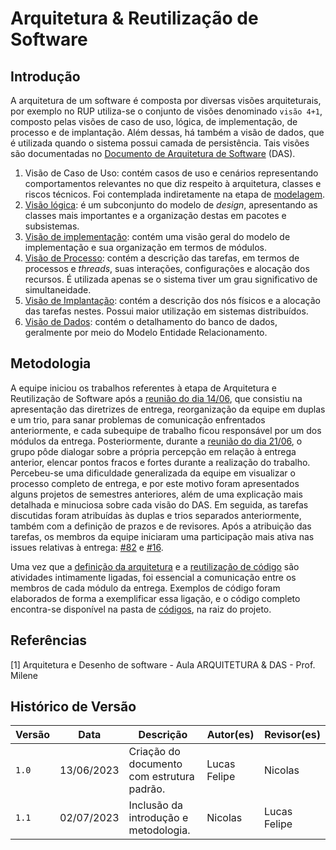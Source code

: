 # Arquitetura & Reutilização de Software

## Introdução

A arquitetura de um software é composta por diversas visões arquiteturais, por exemplo no RUP utiliza-se o conjunto de visões denominado `visão 4+1`, composto pelas visões de caso de uso, lógica, de implementação, de processo e de implantação. Além dessas, há também a visão de dados, que é utilizada quando o sistema possui camada de persistência. Tais visões são documentadas no [Documento de Arquitetura de Software](./padroes/padroesarquiteturais.md) (DAS).

1. Visão de Caso de Uso: contém casos de uso e cenários representando comportamentos relevantes no que diz respeito à arquitetura, classes e riscos técnicos. Foi contemplada indiretamente na etapa de [modelagem](../2.modelagem/modelagemtradicional).
1. [Visão lógica](./padroes/padroesarquiteturais.md#visão-lógica): é um subconjunto do modelo de *design*, apresentando as classes mais importantes e a organização destas em pacotes e subsistemas.
1. [Visão de implementação](./padroes/padroesarquiteturais.md#visão-de-implementação): contém uma visão geral do modelo de implementação e sua organização em termos de módulos.
1. [Visão de Processo](./padroes/padroesarquiteturais.md#visão-de-processos): contém a descrição das tarefas, em termos de processos e *threads*, suas interações, configurações e alocação dos recursos. É utilizada apenas se o sistema tiver um grau significativo de simultaneidade.
1. [Visão de Implantação](./padroes/padroesarquiteturais.md#visão-de-implantação): contém a descrição dos nós físicos e a alocação das tarefas nestes. Possui maior utilização em sistemas distribuídos.
1. [Visão de Dados](./padroes/padroesarquiteturais.md#visão-de-dados): contém o detalhamento do banco de dados, geralmente por meio do Modelo Entidade Relacionamento.

## Metodologia

A equipe iniciou os trabalhos referentes à etapa de Arquitetura e Reutilização de Software após a [reunião do dia 14/06](../0.planejamento/atas/ata_14_06_2023), que consistiu na apresentação das diretrizes de entrega, reorganização da equipe em duplas e um trio, para sanar problemas de comunicação enfrentados anteriormente, e cada subequipe de trabalho ficou responsável por um dos módulos da entrega. Posteriormente, durante a [reunião do dia 21/06](../0.planejamento/atas/ata_21_06_2023.md), o grupo pôde dialogar sobre a própria percepção em relação à entrega anterior, elencar pontos fracos e fortes durante a realização do trabalho. Percebeu-se uma dificuldade generalizada da equipe em visualizar o processo completo de entrega, e por este motivo foram apresentados alguns projetos de semestres anteriores, além de uma explicação mais detalhada e minuciosa sobre cada visão do DAS. Em seguida, as tarefas discutidas foram atribuídas às duplas e trios separados anteriormente, também com a definição de prazos e de revisores. Após a atribuição das tarefas, os membros da equipe iniciaram uma participação mais ativa nas issues relativas à entrega: [#82](https://github.com/UnBArqDsw2023-1/2023.1_G5_ProjetoRiHappy/issues/82) e [#16](https://github.com/UnBArqDsw2023-1/2023.1_G5_ProjetoRiHappy/issues/16).

Uma vez que a  [definição da arquitetura](./padroes/padroesarquiteturais.md) e a [reutilização de código](./reutilizacao/reutilizacaodesoftware.md) são atividades intimamente ligadas, foi essencial a comunicação entre os membros de cada módulo da entrega. Exemplos de código foram elaborados de forma a exemplificar essa ligação, e o código completo encontra-se disponível na pasta de [códigos](https://github.com/UnBArqDsw2023-1/2023.1_G5_ProjetoRiHappy/tree/main/codigo), na raiz do projeto.

## Referências

[1] Arquitetura e Desenho de software - Aula ARQUITETURA & DAS  - Prof. Milene <br/>

## Histórico de Versão

| Versão | Data       | Descrição                                  | Autor(es)    | Revisor(es)  |
| ------ | ---------- | ------------------------------------------ | ------------ | ------------ |
| `1.0`  | 13/06/2023 | Criação do documento com estrutura padrão. | Lucas Felipe | Nicolas      |
| `1.1`  | 02/07/2023 | Inclusão da introdução e metodologia.      | Nicolas      | Lucas Felipe |
